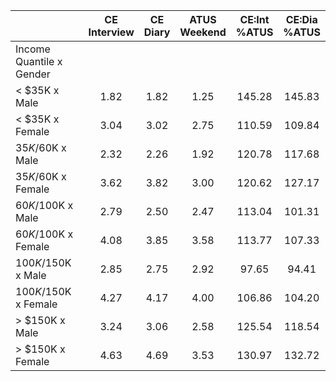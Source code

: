 
|                      | CE<br>Interview |  CE<br>Diary | ATUS<br>Weekend | CE:Int<br>%ATUS | CE:Dia<br>%ATUS |
| -------------------- | :----------: | :----------: | :----------: | :----------: | :----------: |
| Income Quantile x Gender |              |              |              |              |              |
|     < $35K x Male    |         1.82 |         1.82 |         1.25 |       145.28 |       145.83 |
|     < $35K x Female  |         3.04 |         3.02 |         2.75 |       110.59 |       109.84 |
|  $35K/$60K x Male    |         2.32 |         2.26 |         1.92 |       120.78 |       117.68 |
|  $35K/$60K x Female  |         3.62 |         3.82 |         3.00 |       120.62 |       127.17 |
|  $60K/$100K x Male   |         2.79 |         2.50 |         2.47 |       113.04 |       101.31 |
|  $60K/$100K x Female |         4.08 |         3.85 |         3.58 |       113.77 |       107.33 |
| $100K/$150K x Male   |         2.85 |         2.75 |         2.92 |        97.65 |        94.41 |
| $100K/$150K x Female |         4.27 |         4.17 |         4.00 |       106.86 |       104.20 |
|     > $150K x Male   |         3.24 |         3.06 |         2.58 |       125.54 |       118.54 |
|     > $150K x Female |         4.63 |         4.69 |         3.53 |       130.97 |       132.72 |

